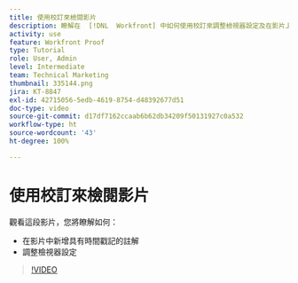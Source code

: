 ```yaml
---
title: 使用校訂來檢閱影片
description: 瞭解在  [!DNL  Workfront] 中如何使用校訂來調整檢視器設定及在影片上新增具有時間戳記的註解。
activity: use
feature: Workfront Proof
type: Tutorial
role: User, Admin
level: Intermediate
team: Technical Marketing
thumbnail: 335144.png
jira: KT-8847
exl-id: 42715056-5edb-4619-8754-d48392677d51
doc-type: video
source-git-commit: d17df7162ccaab6b62db34209f50131927c0a532
workflow-type: ht
source-wordcount: '43'
ht-degree: 100%

---
```


# 使用校訂來檢閱影片

觀看這段影片，您將瞭解如何：

* 在影片中新增具有時間戳記的註解
* 調整檢視器設定

>[!VIDEO](https://video.tv.adobe.com/v/335144/?quality=12&learn=on&enablevpops)

<!--
## Learn more
* Review a video proof
-->
